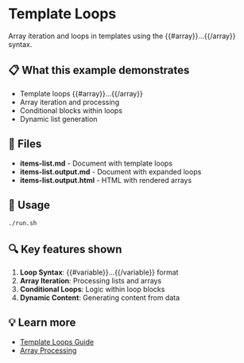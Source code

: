 # Template Loops

Array iteration and loops in templates using the {{#array}}...{{/array}} syntax.

## 📋 What this example demonstrates

- Template loops {{#array}}...{{/array}}
- Array iteration and processing
- Conditional blocks within loops
- Dynamic list generation

## 📁 Files

- **items-list.md** - Document with template loops
- **items-list.output.md** - Document with expanded loops
- **items-list.output.html** - HTML with rendered arrays

## 🚀 Usage

```bash
./run.sh
```

## 🔍 Key features shown

1. **Loop Syntax**: {{#variable}}...{{/variable}} format
2. **Array Iteration**: Processing lists and arrays
3. **Conditional Loops**: Logic within loop blocks
4. **Dynamic Content**: Generating content from data

## 💡 Learn more

- [Template Loops Guide](../../../docs/template-loops.md)
- [Array Processing](../../../docs/arrays.md)
